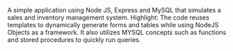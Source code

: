 A simple application using Node JS, Express and MySQL that simulates a sales and inventory management system.
Highlight: The code reuses templates to dynamically generate forms and tables while using NodeJS Objects as a framework.
           It also utilizes MYSQL concepts such as functions and stored procedures to quickly run queries.

